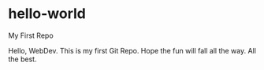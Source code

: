 # hello-world
My First Repo

Hello, WebDev. This is my first Git Repo. Hope the fun will fall all the way. All the  best.
